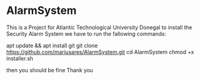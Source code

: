 # AlarmSystem
This is a Project for Atlantic Technological University Donegal
to install the Security Alarm System we have to run the fallowing commands:

apt update && apt install git
git clone https://github.com/mariusares/AlarmSystem.git
cd AlarmSystem
chmod +x installer.sh

then you should be fine
Thank you
